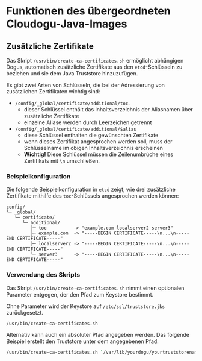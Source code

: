 # Funktionen des übergeordneten Cloudogu-Java-Images

## Zusätzliche Zertifikate

Das Skript `/usr/bin/create-ca-certificates.sh` ermöglicht abhängigen Dogus, automatisch zusätzliche Zertifikate aus den `etcd`-Schlüsseln zu beziehen und sie dem Java Truststore hinzuzufügen.

Es gibt zwei Arten von Schlüsseln, die bei der Adressierung von zusätzlichen Zertifikaten wichtig sind:

- `/config/_global/certificate/additional/toc`.
  - dieser Schlüssel enthält das Inhaltsverzeichnis der Aliasnamen über zusätzliche Zertifikate
  - einzelne Aliase werden durch Leerzeichen getrennt
- `/config/_global/certificate/additional/$alias`
  - diese Schlüssel enthalten die gewünschten Zertifikate
  - wenn dieses Zertifikat angesprochen werden soll, muss der Schlüsselname im obigen Inhaltsverzeichnis erscheinen
  - **Wichtig!** Diese Schlüssel müssen die Zeilenumbrüche eines Zertifikats mit `\n` umschließen.

### Beispielkonfiguration

Die folgende Beispielkonfiguration in `etcd` zeigt, wie drei zusätzliche Zertifikate mithilfe des `toc`-Schlüssels angesprochen werden können:

```
config/
└─ _global/
   └─ certificate/
      └─ additional/
         ├─ toc          -> "example.com localserver2 server3"
         ├─ example.com  -> "-----BEGIN CERTIFICATE-----\n...\n-----END CERTIFICATE-----"
         ├─ localserver2 -> "-----BEGIN CERTIFICATE-----\n...\n-----END CERTIFICATE-----"
         └─ server3      -> "-----BEGIN CERTIFICATE-----\n...\n-----END CERTIFICATE-----"
```

### Verwendung des Skripts

Das Skript `/usr/bin/create-ca-certificates.sh` nimmt einen optionalen Parameter entgegen, der den Pfad zum Keystore bestimmt.

Ohne Parameter wird der Keystore auf `/etc/ssl/truststore.jks` zurückgesetzt.

```bash
/usr/bin/create-ca-certificates.sh
```

Alternativ kann auch ein absoluter Pfad angegeben werden. Das folgende Beispiel erstellt den Truststore unter dem angegebenen Pfad.

```bash
/usr/bin/create-ca-certificates.sh `/var/lib/yourdogu/yourtruststorename.jks`
```

